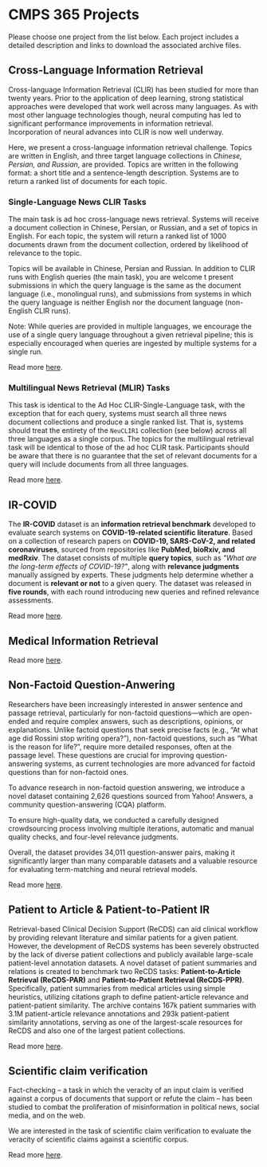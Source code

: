 # CMPS 365 Projects

Please choose one project from the list below. Each project includes a detailed description and links to download the associated archive files.

## Cross-Language Information Retrieval 
Cross-language Information Retrieval (CLIR) has been studied for more than twenty years. Prior to the application of deep learning, strong statistical approaches were developed that work well across many languages. As with most other language technologies though, neural computing has led to significant performance improvements in information retrieval. Incorporation of neural advances into CLIR is now well underway.

Here, we present a cross-language information retrieval challenge. Topics are written in English, and three target language collections in _Chinese, Persian, and Russian_, are provided. Topics are written in the following format: a short title and a sentence-length description. Systems are to return a ranked list of documents for each topic.

### Single-Language News CLIR Tasks
The main task is ad hoc cross-language news retrieval.  Systems will receive a document collection in Chinese, Persian, or Russian, and a set of topics in English. For each topic, the system will return a ranked list of 1000 documents drawn from the document collection, ordered by likelihood of relevance to the topic.

Topics will be available in Chinese, Persian and Russian. In addition to CLIR runs with English queries (the main task), you are welcome t present submissions in which the query language is the same as the document language (i.e., monolingual runs), and submissions from systems in which the query language is neither English nor the document language (non-English CLIR runs).

Note: While queries are provided in multiple languages, we encourage the use of a single query language throughout a given retrieval pipeline; this is especially encouraged when queries are ingested by multiple systems for a single run.

Read more [here](./CLIR-Single-Language/).

### Multilingual News Retrieval (MLIR) Tasks
This task is identical to the Ad Hoc CLIR-Single-Language task, with the exception that for each query, systems must search all three news document collections and produce a single ranked list. That is, systems should treat the entirety of the `NeuCLIR1` collection (see below) across all three languages as a single corpus. The topics for the multilingual retrieval task will be identical to those of the ad hoc CLIR task. Participants should be aware that there is no guarantee that the set of relevant documents for a query will include documents from all three languages.

Read more [here](./CLIR-Multiple-Languages/).

## IR-COVID
The **IR-COVID** dataset is an **information retrieval benchmark** developed to evaluate search systems on **COVID-19-related scientific literature**. Based on a collection of research papers on **COVID-19, SARS-CoV-2, and related coronaviruses**, sourced from repositories like **PubMed, bioRxiv, and medRxiv**. The dataset consists of multiple **query topics**, such as *"What are the long-term effects of COVID-19?"*, along with **relevance judgments** manually assigned by experts. These judgments help determine whether a document is **relevant or not** to a given query. The dataset was released in **five rounds**, with each round introducing new queries and refined relevance assessments. 

Read more [here](./IR-COVID/).

## Medical Information Retrieval

Read more [here](./Medical-Information-Retrieval/).

## Non-Factoid Question-Anwering
Researchers have been increasingly interested in answer sentence and passage retrieval, particularly for non-factoid questions—which are open-ended and require complex answers, such as descriptions, opinions, or explanations. Unlike factoid questions that seek precise facts (e.g., “At what age did Rossini stop writing opera?”), non-factoid questions, such as “What is the reason for life?”, require more detailed responses, often at the passage level. These questions are crucial for improving question-answering systems, as current technologies are more advanced for factoid questions than for non-factoid ones.

To advance research in non-factoid question answering, we introduce a novel dataset containing 2,626 questions sourced from Yahoo! Answers, a community question-answering (CQA) platform.

To ensure high-quality data, we conducted a carefully designed crowdsourcing process involving multiple iterations, automatic and manual quality checks, and four-level relevance judgments.

Overall, the dataset provides 34,011 question-answer pairs, making it significantly larger than many comparable datasets and a valuable resource for evaluating term-matching and neural retrieval models.

Read more [here](./Non-Factoid-QA/).

## Patient to Article & Patient-to-Patient IR
Retrieval-based Clinical Decision Support (ReCDS) can aid clinical workflow by providing relevant literature and similar patients for a given patient. However, the development of ReCDS systems has been severely obstructed by the lack of diverse patient collections and publicly available large-scale patient-level annotation datasets. A novel dataset of patient summaries and relations is created to benchmark two ReCDS tasks: **Patient-to-Article Retrieval (ReCDS-PAR)** and **Patient-to-Patient Retrieval (ReCDS-PPR)**. Specifically, patient summaries from medical articles using simple heuristics, utilizing citations graph to define patient-article relevance and patient-patient similarity. The archive contains 167k patient summaries with 3.1M patient-article relevance annotations and 293k patient-patient similarity annotations, serving as one of the largest-scale resources for ReCDS and also one of the largest patient collections.

Read more [here](./Patient-to-Article-and-Patient-to-Patient-IR/). 

## Scientific claim verification
Fact-checking – a task in which the veracity of an input claim is verified against a corpus of
documents that support or refute the claim – has been studied to combat the proliferation of 
misinformation in political news, social media, and on the web.

We are interested in the task of scientific claim verification to evaluate the veracity of  scientific claims against a scientific corpus.

Read more [here](./Scientific-Claim-Verification/).  
